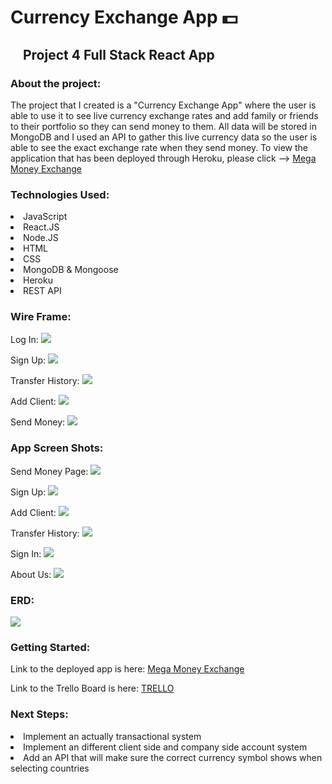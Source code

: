 # Currency Exchange App 💵
## <img src="currency-exchange-app/client/src/imgs/react.png" width='15px'> Project 4 Full Stack React App <img src="currency-exchange-app/client/src/imgs/react.png" width='15px'>

### About the project:
<p>The project that I created is a "Currency Exchange App" where the user is able to use it to see live currency exchange rates and add family or friends to their portfolio so they can send money to them. All data will be stored in MongoDB and I used an API to gather this live currency data so the user is able to see the exact exchange rate when they send money. To view the application that has been deployed through Heroku, please click --> <a href="http://localhost:3000"> Mega Money Exchange </a></p>

### Technologies Used:
<li> JavaScript</li>
<li> React.JS</li>
<li> Node.JS</li>
<li> HTML</li>
<li> CSS</li>
<li> MongoDB & Mongoose</li>
<li> Heroku</li>
<li> REST API </li> 

### Wire Frame:
Log In:
<img src="./src/imgs/Screen Shot 2022-05-27 at 21.43.53.png">

Sign Up:
<img src="./src/imgs/Screen Shot 2022-05-27 at 21.44.01.png">

Transfer History:
<img src="./src/imgs/Screen Shot 2022-05-27 at 21.44.12.png">

Add Client:
<img src="./src/imgs/Screen Shot 2022-05-27 at 21.44.20.png">

Send Money:
<img src="./src/imgs/Screen Shot 2022-05-27 at 21.44.28.png">

### App Screen Shots:
Send Money Page:
<img src="./src/imgs/Screen Shot 2022-05-27 at 21.50.14.png">

Sign Up:
<img src="./src/imgs/Screen Shot 2022-05-27 at 21.55.35.png">

Add Client:
<img src="./src/imgs/Screen Shot 2022-05-27 at 21.50.39.png">

Transfer History:
<img src="./src/imgs/Screen Shot 2022-05-28 at 01.26.07.png">

Sign In:
<img src="./src/imgs/Screen Shot 2022-05-27 at 21.55.19.png">

About Us:
<img src="./src/imgs/Screen Shot 2022-05-27 at 21.51.00.png">

### ERD:

<img src="./src/imgs/Screen Shot 2022-05-27 at 22.00.25.png">

### Getting Started:
Link to the deployed app is here: <a href="http://localhost:3000/"> Mega Money Exchange</a>

Link to the Trello Board is here: <a href="https://trello.com/b/WL3ahtCL/project-4-react-money-exchange-app"> TRELLO</a>

### Next Steps:
<li> Implement an actually transactional system</li>
<li> Implement an different client side and company side account system </li>
<li> Add an API that will make sure the correct currency symbol shows when selecting countries  </li>
